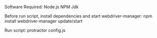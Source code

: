 
Software Required:
Node.js
NPM
Jdk 

Before run script, install dependencies and start webdriver-manager:
npm install
webdriver-manager update/start

Run script:
protractor config.js

